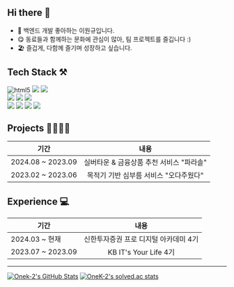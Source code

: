 
## Hi there 👋
- 🌱 백엔드 개발 좋아하는 이원규입니다.
- 😋 동료들과 함께하는 문화에 관심이 많아, 팀 프로젝트를 즐깁니다 :)
- 🏖️ 즐겁게, 다함께 즐기며 성장하고 싶습니다.

## Tech Stack ⚒️
<p>
  <img alt="html5" src="https://img.shields.io/badge/-HTML5-E34F26?style=flat&logo=html5&logoColor=white"/>
  <img src="https://img.shields.io/badge/-CSS-1572B6?style=flat&logo=CSS3&logoColor=white"/>
  <img src="https://img.shields.io/badge/-JavaScript-F7DF1E?style=flat&logo=JavaScript&logoColor=white"/>
  <br>
  <img src="https://img.shields.io/badge/-Java-007396?style=flat&logo=Java&logoColor=white"/>
  <img src="https://img.shields.io/badge/Spring-6DB33F?style=flat&logo=spring&logoColor=white"/>
  <img src="https://img.shields.io/badge/Spring Boot-6DB33F?style=flat&logo=springboot&logoColor=white"/>
  <br>
  <img src="https://img.shields.io/badge/MySQL-4479A1?style=flat&logo=mysql&logoColor=white"/>
  <img src="https://img.shields.io/badge/-Oracle-F80000?style=flat&logo=Oracle&logoColor=white"/>
  <img src="https://img.shields.io/badge/AWS-FF9900?style=flat&logo=amazonaws&logoColor=white"/>
  <img src="https://img.shields.io/badge/Docker-2496ED?style=flat&logo=docker&logoColor=white"/>
</p>


## Projects 👨‍👩‍👦‍👦
| 기간                | 내용                                        | 
|---------------------|:---------------------------------------------:|
| 2024.08 ~ 2023.09      | 실버타운 & 금융상품 추천 서비스 "파라솔" |
| 2023.02 ~ 2023.06   | 목적기 기반 심부름 서비스 "오다주웠다" |


## Experience 💻

| 기간                | 내용                                        | 
|---------------------|:---------------------------------------------:|
| 2024.03 ~ 현재      | 신한투자증권 프로 디지털 아카데미 4기       |
| 2023.07 ~ 2023.09   | KB IT's Your Life 4기 |


---

[![Onek-2's GitHub Stats](https://github-readme-stats.vercel.app/api?username=Onek-2&include_all_commits=true&show_icons=true&icon_color=424242)](https://github.com/anuraghazra/github-readme-stats)
[![OneK-2's solved.ac stats](https://github-readme-solvedac.hyp3rflow.vercel.app/api/?handle=wonk98)](https://solved.ac/profile/wonk98)


<!--
**OneK-2/OneK-2** is a ✨ _special_ ✨ repository because its `README.md` (this file) appears on your GitHub profile.

Here are some ideas to get you started:

- 🔭 I’m currently working on ...
- 🌱 I’m currently learning ...
- 👯 I’m looking to collaborate on ...
- 🤔 I’m looking for help with ...
- 💬 Ask me about ...
- 📫 How to reach me: ...
- 😄 Pronouns: ...
- ⚡ Fun fact: ...

[![Solved.ac Profile](http://mazassumnida.wtf/api/v2/generate_badge?boj=wonk98)](https://solved.ac/wonk98/)
[![Onek-2's GitHub stats](https://github-readme-stats.vercel.app/api?username=OneK-2&show_icons=true&theme=default)
![Onek-2's GitHub stats](https://github-readme-stats.vercel.app/api?username=OneK-2&show_icons=true&theme=default)

<div align="center">
💻Problem Solving

-->
